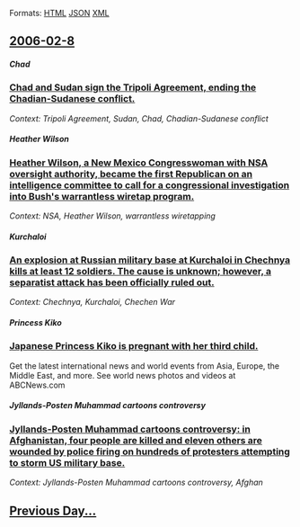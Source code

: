 
Formats: [HTML](2006/02/8/index.html)  [JSON](2006/02/8/index.json)  [XML](2006/02/8/index.xml)  

## [2006-02-8](/news/2006/02/8/index.md)

##### Chad
### [ Chad and Sudan sign the Tripoli Agreement, ending the Chadian-Sudanese conflict. ](/news/2006/02/8/chad-and-sudan-sign-the-tripoli-agreement-ending-the-chadian-sudanese-conflict.md)
_Context: Tripoli Agreement, Sudan, Chad, Chadian-Sudanese conflict_

##### Heather Wilson
### [ Heather Wilson, a New Mexico Congresswoman with NSA oversight authority, became the first Republican on an intelligence committee to call for a congressional investigation into Bush's warrantless wiretap program. ](/news/2006/02/8/heather-wilson-a-new-mexico-congresswoman-with-nsa-oversight-authority-became-the-first-republican-on-an-intelligence-committee-to-call-f.md)
_Context: NSA, Heather Wilson, warrantless wiretapping_

##### Kurchaloi
### [ An explosion at Russian military base at Kurchaloi in Chechnya kills at least 12 soldiers. The cause is unknown; however, a separatist attack has been officially ruled out. ](/news/2006/02/8/an-explosion-at-russian-military-base-at-kurchaloi-in-chechnya-kills-at-least-12-soldiers-the-cause-is-unknown-however-a-separatist-atta.md)
_Context: Chechnya, Kurchaloi, Chechen War_

##### Princess Kiko
### [ Japanese Princess Kiko is pregnant with her third child. ](/news/2006/02/8/japanese-princess-kiko-is-pregnant-with-her-third-child.md)
Get the latest international news and world events from Asia, Europe, the Middle East, and more. See world news photos and videos at ABCNews.com

##### Jyllands-Posten Muhammad cartoons controversy
### [ Jyllands-Posten Muhammad cartoons controversy: in Afghanistan, four people are killed and eleven others are wounded by police firing on hundreds of protesters attempting to storm US military base. ](/news/2006/02/8/jyllands-posten-muhammad-cartoons-controversy-in-afghanistan-four-people-are-killed-and-eleven-others-are-wounded-by-police-firing-on-hun.md)
_Context: Jyllands-Posten Muhammad cartoons controversy, Afghan_

## [Previous Day...](/news/2006/02/7/index.md)

